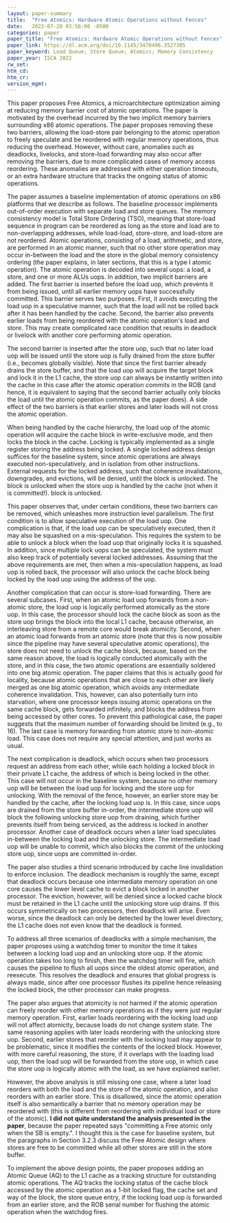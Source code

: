 ```yaml
---
layout: paper-summary
title:  "Free Atomics: Hardware Atomic Operations without Fences"
date:   2022-07-20 03:56:00 -0500
categories: paper
paper_title: "Free Atomics: Hardware Atomic Operations without Fences"
paper_link: https://dl.acm.org/doi/10.1145/3470496.3527385
paper_keyword: Load Queue; Store Queue; Atomics; Memory Consistency
paper_year: ISCA 2022
rw_set:
htm_cd:
htm_cr:
version_mgmt:
---
```


This paper proposes Free Atomics, a microarchitecture optimization aiming at reducing memory barrier cost of atomic 
operations.
The paper is motivated by the overhead incurred by the two implicit memory barriers surrounding x86 atomic operations.
The paper proposes removing these two barriers, allowing the load-store pair belonging to the atomic operation
to freely speculate and be reordered with regular memory operations, thus reducing the overhead.
However, without care, anomalies such as deadlocks, livelocks, and store-load forwarding may also occur after
removing the barriers, due to more complicated cases of memory access reordering.
These anomalies are addressed with either operation timeouts, or an extra hardware structure that tracks 
the ongoing status of atomic operations. 

The paper assumes a baseline implementation of atomic operations on x86 platforms that we describe as follows.
The baseline processor implements out-of-order execution with separate load and store queues. The memory consistency
model is Total Store Ordering (TSO), meaning that store-load sequence in program can be reordered as long as the 
store and load are to non-overlapping addresses, while load-load, store-store, and load-store are not reordered.
Atomic operations, consisting of a load, arithmetic, and store, are performed in an atomic manner, such that no 
other store operation may occur in-between the load and the store in the global memory consistency ordering 
(the paper explains, in later sections, that this is a type I atomic operation).
The atomic operation is decoded into several uops: a load, a store, and one or more ALUs uops.
In addition, two implicit barriers are added. The first barrier is inserted before the load uop, which prevents it
from being issued, until all earlier memory uops have successfully committed.
This barrier serves two purposes. First, it avoids executing the load uop in a speculative manner, such that the load
will not be rolled back after it has been handled by the cache. 
Second, the barrier also prevents earlier loads from being reordered with the atomic operation's load and store. 
This may create complicated race condition that results in deadlock or livelock with another core performing atomic 
operation.

The second barrier is inserted after the store uop, such that no later load uop will be issued until the store uop
is fully drained from the store buffer (i.e., becomes globally visible). 
Note that since the first barrier already drains the store buffer, and that the load uop will acquire the target
block and lock it in the L1 cache, the store uop can always be instantly written into the cache in this case
after the atomic operation commits in the ROB (and hence, it is equivalent to saying that the second barrier 
actually only blocks the load until the atomic operation commits, as the paper does).
A side effect of the two barriers is that earlier stores and later loads will not cross the atomic operation.

When being handled by the cache hierarchy, the load uop of the atomic operation will acquire the cache block
in write-exclusive mode, and then locks the block in the cache. Locking is typically implemented as a single register
storing the address being locked.
A single locked address design suffices for the baseline system, since atomic operations are always executed 
non-speculatively, and in isolation from other instructions.
External requests for the locked address, such that coherence invalidations, downgrades, and evictions, will
be denied, until the block is unlocked.
The block is unlocked when the store uop is handled by the cache (not when it is committed!).
block is unlocked.

This paper observes that, under certain conditions, these two barriers can be removed, which unleashes more 
instruction level parallelism.
The first condition is to allow speculative execution of the load uop.
One complication is that, if the load uop can be speculatively executed, then it may also be squashed on a 
mis-speculation. This requires the system to be able to unlock a block when the load uop that originally locks
it is squashed.
In addition, since multiple lock uops can be speculated, the system must also keep track of potentially
several locked addresses.
Assuming that the above requirements are met, then when a mis-speculation happens, as load uop is rolled back,
the processor will also unlock the cache block being locked by the load uop using the address of the uop. 

Another complication that can occur is store-load forwarding. There are several subcases.
First, when an atomic load uop forwards from a non-atomic store, the load uop is logically performed
atomically as the store uop. In this case, the processor should lock the cache block as soon as the 
store uop brings the block into the local L1 cache, because otherwise, an interleaving store from a remote core 
would break atomicity.
Second, when an atomic load forwards from an atomic store (note that this is now possible since the pipeline
may have several speculative atomic operations), the store does not need to unlock the cache block, because, 
based on the same reason above, the load is logically conducted atomically with the store, and in this case,
the two atomic operations are essentially soldered into one big atomic operation.
The paper claims that this is actually good for locality, because atomic operations that are close to each
other are likely merged as one big atomic operation, which avoids any intermediate coherence invalidation.
This, however, can also potentially turn into starvation, where one processor keeps issuing atomic operations
on the same cache block, gets forwarded infinitely, and blocks the address from being accessed by other cores.
To prevent this pathological case, the paper suggests that the maximum number of forwarding should be limited
(e.g., to 16).
The last case is memory forwarding from atomic store to non-atomic load. This case does not require any special
attention, and just works as usual.

The next complication is deadlock, which occurs when two processors request an address from each other, while
each holding a locked block in their private L1 cache, the address of which is being locked in the other.
This case will not occur in the baseline system, because no other memory uop will be between the load uop for
locking and the store uop for unlocking. 
With the removal of the fence, however, an earlier store may be handled by the cache, after the locking load uop
is. In this case, since uops are drained from the store buffer in-order, the intermediate store uop will block
the following unlocking store uop from draining, which further prevents itself from being serviced, as the 
address is locked in another processor.
Another case of deadlock occurs when a later load speculates in-between the locking load and the unlocking store.
The intermediate load uop will be unable to commit, which also blocks the commit of the unlocking store uop,
since uops are committed in-order.

The paper also studies a third scenario introduced by cache line invalidation to enforce inclusion. 
The deadlock mechanism is roughly the same, except that deadlock occurs because one intermediate memory
operation on one core causes the lower level cache to evict a block locked in another processor.
The eviction, however, will be denied since a locked cache block must be retained in the L1 cache until
the unlocking store uop drains. If this occurs symmetrically on two processors, then deadlock
will arise. Even worse, since the deadlock can only be detected by the lower level directory, the L1
cache does not even know that the deadlock is formed.

To address all three scenarios of deadlocks with a simple mechanism, the paper proposes using a watchdog timer
to monitor the time it takes between a locking load uop and an unlocking store uop.
If the atomic operation takes too long to finish, then the watchdog timer will fire, which causes the pipeline to
flush all uops since the oldest atomic operation, and reexecute. 
This resolves the deadlock and ensures that global progress is always made, since after one processor flushes its
pipeline hence releasing the locked block, the other processor can make progress. 

The paper also argues that atomicity is not harmed if the atomic operation can freely reorder with other memory
operations as if they were just regular memory operation. 
First, earlier loads reordering with the locking load uop will not affect atomicity, because loads do not change
system state. The same reasoning applies with later loads reordering with the unlocking store uop.
Second, earlier stores that reorder with the locking load may appear to be problematic, since it modifies the 
contents of the locked block. However, with more careful reasoning, the store, if it overlaps with the 
loading load uop, then the load uop will be forwarded from the store uop, in which case the store uop
is logically atomic with the load, as we have explained earlier.

However, the above analysis is still missing one case, where a later load reorders with both the load and the store 
of the atomic operation, and also reorders with an earlier store. This is disallowed, since the atomic operation
itself is also semantically a barrier that no memory operation may be reordered with (this is different from reordering
with individual load or store of the atomic).
**I did not quite understand the analysis presented in the paper**, because the paper repeated says
"committing a Free atomic only when the SB is empty.". I thought this is the case for baseline system, but the 
paragraphs in Section 3.2.3 discuss the Free Atomic design where stores are free to be committed while all other 
stores are still in the store buffer.

To implement the above design points, the paper proposes adding an Atomic Queue (AQ) to the L1 cache as a 
tracking structure for outstanding atomic operations. 
The AQ tracks the locking status of the cache block accessed by the atomic operation as a 1-bit locked flag, 
the cache set and way of the block, 
the store queue entry, if the locking load uop is forwarded from an earlier store,
and the ROB serial number for flushing the atomic operation when the watchdog fires.
